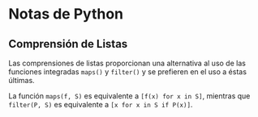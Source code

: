 # Notas de Python

## Comprensión de Listas

Las comprensiones de listas proporcionan una alternativa al uso de las funciones integradas `maps()` y `filter()` y se prefieren en el uso a éstas últimas.

La función `maps(f, S)` es equivalente a `[f(x) for x in S]`, mientras que `filter(P, S)` es equivalente a `[x for x in S if P(x)]`.
